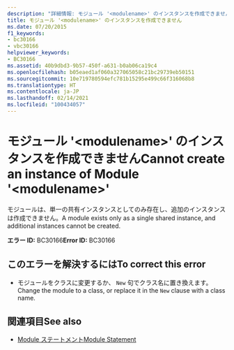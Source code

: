 ```yaml
---
description: "詳細情報: モジュール '<modulename>' のインスタンスを作成できません"
title: モジュール '<modulename>' のインスタンスを作成できません
ms.date: 07/20/2015
f1_keywords:
- bc30166
- vbc30166
helpviewer_keywords:
- BC30166
ms.assetid: 40b9dbd3-9b57-450f-a631-b0ab06ca19c4
ms.openlocfilehash: b05eaed1af060a327065058c21bc29739eb50151
ms.sourcegitcommit: 10e719780594efc781b15295e499c66f316068b8
ms.translationtype: HT
ms.contentlocale: ja-JP
ms.lasthandoff: 02/14/2021
ms.locfileid: "100434057"
---
```

# <a name="cannot-create-an-instance-of-module-modulename"></a><span data-ttu-id="98e91-103">モジュール '\<modulename>' のインスタンスを作成できません</span><span class="sxs-lookup"><span data-stu-id="98e91-103">Cannot create an instance of Module '\<modulename>'</span></span>

<span data-ttu-id="98e91-104">モジュールは、単一の共有インスタンスとしてのみ存在し、追加のインスタンスは作成できません。</span><span class="sxs-lookup"><span data-stu-id="98e91-104">A module exists only as a single shared instance, and additional instances cannot be created.</span></span>  
  
 <span data-ttu-id="98e91-105">**エラー ID:** BC30166</span><span class="sxs-lookup"><span data-stu-id="98e91-105">**Error ID:** BC30166</span></span>  
  
## <a name="to-correct-this-error"></a><span data-ttu-id="98e91-106">このエラーを解決するには</span><span class="sxs-lookup"><span data-stu-id="98e91-106">To correct this error</span></span>  
  
- <span data-ttu-id="98e91-107">モジュールをクラスに変更するか、 `New` 句でクラス名に置き換えます。</span><span class="sxs-lookup"><span data-stu-id="98e91-107">Change the module to a class, or replace it in the `New` clause with a class name.</span></span>  
  
## <a name="see-also"></a><span data-ttu-id="98e91-108">関連項目</span><span class="sxs-lookup"><span data-stu-id="98e91-108">See also</span></span>

- [<span data-ttu-id="98e91-109">Module ステートメント</span><span class="sxs-lookup"><span data-stu-id="98e91-109">Module Statement</span></span>](../language-reference/statements/module-statement.md)

